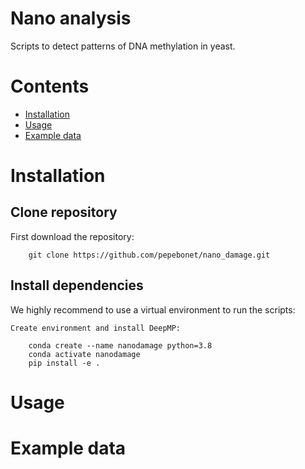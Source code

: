 # Nano analysis
Scripts to detect patterns of DNA methylation in yeast. 


# Contents
- [Installation](#Installation)
- [Usage](#Usage)
- [Example data](#Example-data)         

# Installation
## Clone repository
First download the repository:

        git clone https://github.com/pepebonet/nano_damage.git

## Install dependencies
We highly recommend to use a virtual environment to run the scripts: 

`Create environment and install DeepMP:`

        conda create --name nanodamage python=3.8
        conda activate nanodamage
        pip install -e .

# Usage

# Example data